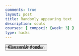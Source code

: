 ```yaml
---
comments: true
layout: post
title: Randomly appearing text
description: souls
courses: { compsci: {week: 3} }
type: hacks
---
```

<style>
    #chat {
        position:absolute;
    }
</style>
<html>
    <div id="chat">
        ~ChosenUndead
    </div>
    <button onclick="randomPos()"> Randomize Position </button>
<html>

<script>
    function randomPos()
    {
        const chat = document.getElementById("chat");
        var paddingX = (Math.random()*(35-5)+5);
        var paddingY = (Math.random()*(35-5)+5);
        chat.style.padding = `${paddingX}px ${paddingY}px`;
    }

</script>